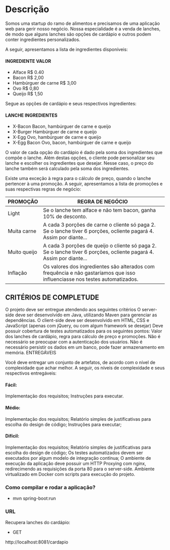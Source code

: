 # Descrição

Somos uma startup do ramo de alimentos e precisamos de uma aplicação web para gerir nosso negócio. Nossa especialidade é a venda de lanches, de modo que alguns lanches são opções de cardápio e outros podem conter ingredientes personalizados.

A seguir, apresentamos a lista de ingredientes disponíveis:

#### INGREDIENTE VALOR
- Alface R$ 0.40
- Bacon R$ 2,00
- Hambúrguer de carne R$ 3,00
- Ovo R$ 0,80
- Queijo R$ 1,50

Segue as opções de cardápio e seus respectivos ingredientes:

#### LANCHE INGREDIENTES
- X-Bacon Bacon, hambúrguer de carne e queijo
- X-Burger Hambúrguer de carne e queijo
- X-Egg Ovo, hambúrguer de carne e queijo
- X-Egg Bacon Ovo, bacon, hambúrguer de carne e queijo

O valor de cada opção do cardápio é dado pela soma dos ingredientes que compõe o lanche. Além destas opções, o cliente pode personalizar seu lanche e escolher os ingredientes que desejar. Nesse caso, o preço do lanche também será calculado pela soma dos ingredientes.

Existe uma exceção à regra para o cálculo de preço, quando o lanche pertencer à uma promoção. A seguir, apresentamos a lista de promoções e suas respectivas regras de negócio:


| PROMOÇÃO | REGRA DE NEGÓCIO |
| ------ | ------ |
| Light| Se o lanche tem alface e não tem bacon, ganha 10% de desconto.|
| Muita carne| A cada 3 porções de carne o cliente só paga 2. Se o lanche tiver 6 porções, ocliente pagará 4. Assim por diante...|
| Muito queijo| A cada 3 porções de queijo o cliente só paga 2. Se o lanche tiver 6 porções, ocliente pagará 4. Assim por diante...|
| Inflação | Os valores dos ingredientes são alterados com frequência e não gastaríamos que isso influenciasse nos testes automatizados.|

## CRITÉRIOS DE COMPLETUDE

O projeto deve ser entregue atendendo aos seguintes critérios
O server-side deve ser desenvolvido em Java, utilizando Maven para gerenciar as dependências.
O client-side deve ser desenvolvido em HTML, CSS e JavaScript (apenas com jQuery, ou com algum framework se desejar)
Deve possuir cobertura de testes automatizados para os seguintes pontos: Valor dos lanches de cardápio, regra para cálculo de preço e promoções.
Não é necessário se preocupar com a autenticação dos usuários.
Não é necessário persistir os dados em um banco, pode fazer armazenamento em memória.
ENTREGÁVEIS

Você deve entregar um conjunto de artefatos, de acordo com o nível de complexidade que achar melhor. A seguir, os níveis de complexidade e seus respectivos entregáveis:

#### Fácil:
Implementação dos requisitos;
Instruções para executar.

#### Médio:
Implementação dos requisitos;
Relatório simples de justificativas para escolha do design de código;
Instruções para executar;

#### Difícil:
Implementação dos requisitos;
Relatório simples de justificativas para escolha do design de código;
Os testes automatizados devem ser executados por algum modelo de integração contínua;
O ambiente de execução da aplicação deve possuir um HTTP Proxying com nginx, redirecimendo as requisições da porta 80 para o server-side.
Ambiente virtualizado em Docker com scripts para execução do projeto.


### Como compilar e rodar a aplicação? ###

* mvn spring-boot:run

### URL ###

Recupera lanches do cardápio:

* GET

http://localhost:8081/cardapio
